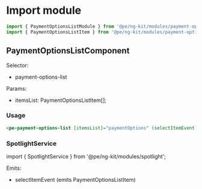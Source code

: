# Import module
```typescript
import { PaymentOptionsListModule } from '@pe/ng-kit/modules/payment-options-list';
import { PaymentOptionsListItem } from '@pe/ng-kit/modules/payment-options-list';

```

## PaymentOptionsListComponent
Selector:
- payment-options-list

Params:
- itemsList: PaymentOptionsListItem[];

### Usage
````html
<pe-payment-options-list [itemsList]="paymentOptions" (selectItemEvent)="onSelectItem($event)"></pe-payment-options-list>
````
### SpotlightService
import { SpotlightService } from '@pe/ng-kit/modules/spotlight';

Emits:
- selectItemEvent (emits PaymentOptionsListItem)
